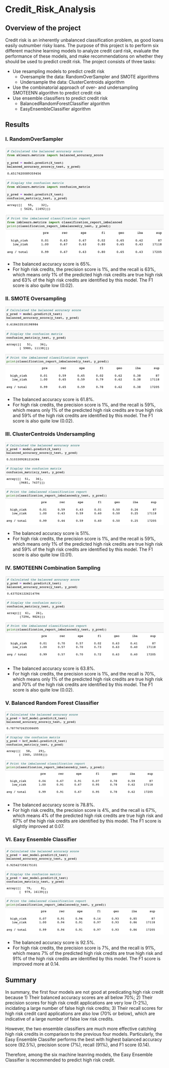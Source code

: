 # Credit_Risk_Analysis
## Overview of the project
Credit risk is an inherently unbalanced classification problem, as good loans easily outnumber risky loans. The purpose of this project is to perform six different machine learning models to analyze credit card risk, evaluate the performance of these models, and make recommendations on whether they should be used to predict credit risk. The project consists of three tasks:
* Use resampling models to predict credit risk
    * Oversample the data: RandomOverSampler and SMOTE algorithms
    * Undersample the data: ClusterCentroids algorithm
* Use the combinatorial approach of over- and undersampling SMOTEENN algorithm to predict credit risk
* Use ensemble classifiers to predict credit risk
    * BalancedRandomForestClassifier algorithm
    * EasyEnsembleClassifier algorithm

## Results
### I. RandomOverSampler
![RandomOverSampleing](Resources/images/RandomOverSampling.png)
* The balanced accuracy score is 65%.
* For high risk credits, the precision score is 1%, and the recall is 63%, which means only 1% of the predicted high risk credits are true high risk and 63% of the high risk credits are identified by this model. The F1 score is also quite low (0.02). 

### II. SMOTE Oversampling
![SMOTE](Resources/images/SMOTE.png)
* The balanced accuracy score is 61.8%.
* For high risk credits, the precision score is 1%, and the recall is 59%, which means only 1% of the predicted high risk credits are true high risk and 59% of the high risk credits are identified by this model. The F1 score is also quite low (0.02). 

### III. ClusterCentroids Undersampling
![UnderSampling](Resources/images/UnderSampling.png)
* The balanced accuracy score is 51%.
* For high risk credits, the precision score is 1%, and the recall is 59%, which means only 1% of the predicted high risk credits are true high risk and 59% of the high risk credits are identified by this model. The F1 score is also quite low (0.01).

### IV. SMOTEENN Combination Sampling
![SMOTEENN](Resources/images/SMOTEENN.png)
* The balanced accuracy score is 63.8%.
* For high risk credits, the precision score is 1%, and the recall is 70%, which means only 1% of the predicted high risk credits are true high risk and 70% of the high risk credits are identified by this model. The F1 score is also quite low (0.02).

### V. Balanced Random Forest Classifier
![BRFensemble](Resources/images/BRFensemble.png)
* The balanced accuracy score is 78.8%.
* For high risk credits, the precision score is 4%, and the recall is 67%, which means 4% of the predicted high risk credits are true high risk and 67% of the high risk credits are identified by this model. The F1 score is slightly improved at 0.07.

### VI. Easy Ensemble Classifier
![EasyEnsembleClassifier](Resources/images/EasyEnsembleClassifer.png)
* The balanced accuracy score is 92.5%.
* For high risk credits, the precision score is 7%, and the recall is 91%, which means 7% of the predicted high risk credits are true high risk and 91% of the high risk credits are identified by this model. The F1 score is improved more at 0.14.

## Summary
In summary, the first four models are not good at predicating high risk credit because 1) Their balanced accuracy scores are all below 70%; 2) Their precision scores for high risk credit applications are very low (1-2%), incidating a large number of false high risk credits; 3) Their recall scores for high risk credit card applications are also low (70% or below), which are indicative of a large number of false low risk credits. 

However, the two ensemble classifiers are much more effective catching high risk credits in comparison to the previous four models. Particularly, the Easy Ensemble Classifer performs the best with highest balanced accuracy score (92.5%), precision score (7%), recall (91%), and F1 score (0.14).  

Therefore, among the six machine leanring models, the Easy Ensemble Classifier is recommended to predict high risk credit.  
